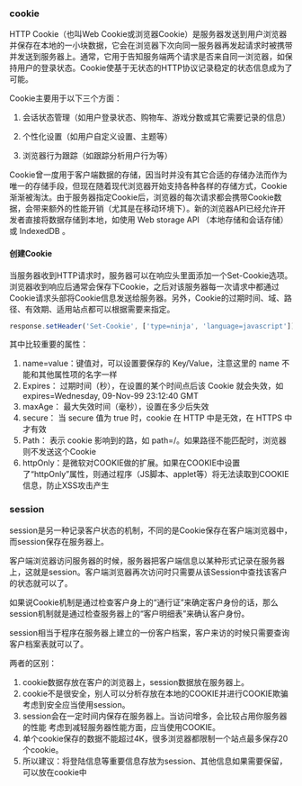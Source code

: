 ### cookie

HTTP Cookie（也叫Web Cookie或浏览器Cookie）是服务器发送到用户浏览器并保存在本地的一小块数据，它会在浏览器下次向同一服务器再发起请求时被携带并发送到服务器上。通常，它用于告知服务端两个请求是否来自同一浏览器，如保持用户的登录状态。Cookie使基于无状态的HTTP协议记录稳定的状态信息成为了可能。

Cookie主要用于以下三个方面：

1. 会话状态管理（如用户登录状态、购物车、游戏分数或其它需要记录的信息）

2. 个性化设置（如用户自定义设置、主题等）

3. 浏览器行为跟踪（如跟踪分析用户行为等）

Cookie曾一度用于客户端数据的存储，因当时并没有其它合适的存储办法而作为唯一的存储手段，但现在随着现代浏览器开始支持各种各样的存储方式，Cookie渐渐被淘汰。由于服务器指定Cookie后，浏览器的每次请求都会携带Cookie数据，会带来额外的性能开销（尤其是在移动环境下）。新的浏览器API已经允许开发者直接将数据存储到本地，如使用 Web storage API （本地存储和会话存储）或 IndexedDB 。

#### 创建Cookie
当服务器收到HTTP请求时，服务器可以在响应头里面添加一个Set-Cookie选项。浏览器收到响应后通常会保存下Cookie，之后对该服务器每一次请求中都通过Cookie请求头部将Cookie信息发送给服务器。另外，Cookie的过期时间、域、路径、有效期、适用站点都可以根据需要来指定。

```javascript
response.setHeader('Set-Cookie', ['type=ninja', 'language=javascript']);
```

其中比较重要的属性：

1. name=value：键值对，可以设置要保存的 Key/Value，注意这里的 name 不能和其他属性项的名字一样
2. Expires： 过期时间（秒），在设置的某个时间点后该 Cookie 就会失效，如 expires=Wednesday, 09-Nov-99 23:12:40 GMT
3. maxAge： 最大失效时间（毫秒），设置在多少后失效
4. secure： 当 secure 值为 true 时，cookie 在 HTTP 中是无效，在 HTTPS 中才有效
5. Path： 表示 cookie 影响到的路，如 path=/。如果路径不能匹配时，浏览器则不发送这个Cookie
6. httpOnly：是微软对COOKIE做的扩展。如果在COOKIE中设置了“httpOnly”属性，则通过程序（JS脚本、applet等）将无法读取到COOKIE信息，防止XSS攻击产生
### session


session是另一种记录客户状态的机制，不同的是Cookie保存在客户端浏览器中，而session保存在服务器上。

客户端浏览器访问服务器的时候，服务器把客户端信息以某种形式记录在服务器上，这就是session。客户端浏览器再次访问时只需要从该Session中查找该客户的状态就可以了。

如果说Cookie机制是通过检查客户身上的“通行证”来确定客户身份的话，那么session机制就是通过检查服务器上的“客户明细表”来确认客户身份。

session相当于程序在服务器上建立的一份客户档案，客户来访的时候只需要查询客户档案表就可以了。

两者的区别：

1. cookie数据存放在客户的浏览器上，session数据放在服务器上。
2. cookie不是很安全，别人可以分析存放在本地的COOKIE并进行COOKIE欺骗 考虑到安全应当使用session。
3. session会在一定时间内保存在服务器上。当访问增多，会比较占用你服务器的性能 考虑到减轻服务器性能方面，应当使用COOKIE。
4. 单个cookie保存的数据不能超过4K，很多浏览器都限制一个站点最多保存20个cookie。
5. 所以建议：将登陆信息等重要信息存放为session、其他信息如果需要保留，可以放在cookie中
